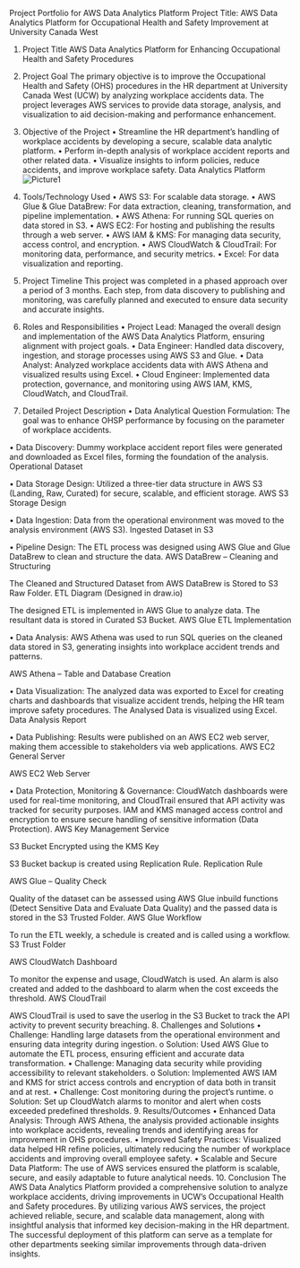 Project Portfolio for AWS Data Analytics Platform
Project Title: AWS Data Analytics Platform for Occupational Health and Safety Improvement at University Canada West
1. Project Title
AWS Data Analytics Platform for Enhancing Occupational Health and Safety Procedures
2. Project Goal
The primary objective is to improve the Occupational Health and Safety (OHS) procedures in the HR department at University Canada West (UCW) by analyzing workplace accidents data. The project leverages AWS services to provide data storage, analysis, and visualization to aid decision-making and performance enhancement.
3. Objective of the Project
•	Streamline the HR department’s handling of workplace accidents by developing a secure, scalable data analytic platform.
•	Perform in-depth analysis of workplace accident reports and other related data.
•	Visualize insights to inform policies, reduce accidents, and improve workplace safety.
Data Analytics Platform
![Picture1](https://github.com/user-attachments/assets/2d1d1e62-5ded-4bdc-9f00-b1cb060eb306)

5. Tools/Technology Used
•	AWS S3: For scalable data storage.
•	AWS Glue & Glue DataBrew: For data extraction, cleaning, transformation, and pipeline implementation.
•	AWS Athena: For running SQL queries on data stored in S3.
•	AWS EC2: For hosting and publishing the results through a web server.
•	AWS IAM & KMS: For managing data security, access control, and encryption.
•	AWS CloudWatch & CloudTrail: For monitoring data, performance, and security metrics.
•	Excel: For data visualization and reporting.
6. Project Timeline
This project was completed in a phased approach over a period of 3 months. Each step, from data discovery to publishing and monitoring, was carefully planned and executed to ensure data security and accurate insights.
7. Roles and Responsibilities
•	Project Lead: Managed the overall design and implementation of the AWS Data Analytics Platform, ensuring alignment with project goals.
•	Data Engineer: Handled data discovery, ingestion, and storage processes using AWS S3 and Glue.
•	Data Analyst: Analyzed workplace accidents data with AWS Athena and visualized results using Excel.
•	Cloud Engineer: Implemented data protection, governance, and monitoring using AWS IAM, KMS, CloudWatch, and CloudTrail.
8. Detailed Project Description
•	Data Analytical Question Formulation: The goal was to enhance OHSP performance by focusing on the parameter of workplace accidents.
 
•	Data Discovery: Dummy workplace accident report files were generated and downloaded as Excel files, forming the foundation of the analysis.
Operational Dataset
 

•	Data Storage Design: Utilized a three-tier data structure in AWS S3 (Landing, Raw, Curated) for secure, scalable, and efficient storage.
AWS S3 Storage Design
 

•	Data Ingestion: Data from the operational environment was moved to the analysis environment (AWS S3).
Ingested Dataset in S3
 
•	Pipeline Design: The ETL process was designed using AWS Glue and Glue DataBrew to clean and structure the data.
AWS DataBrew – Cleaning and Structuring
 
 
The Cleaned and Structured Dataset from AWS DataBrew is Stored to S3 Raw Folder.
ETL Diagram (Designed in draw.io)
              


The designed ETL is implemented in AWS Glue to analyze data. The resultant data is stored in Curated S3 Bucket.
AWS Glue ETL Implementation
 
 
•	Data Analysis: AWS Athena was used to run SQL queries on the cleaned data stored in S3, generating insights into workplace accident trends and patterns.

AWS Athena – Table and Database Creation
 
•	Data Visualization: The analyzed data was exported to Excel for creating charts and dashboards that visualize accident trends, helping the HR team improve safety procedures.
The Analysed Data is visualized using Excel.
Data Analysis Report
 
•	Data Publishing: Results were published on an AWS EC2 web server, making them accessible to stakeholders via web applications.
AWS EC2 General Server
 
AWS EC2 Web Server
 
•	Data Protection, Monitoring & Governance: CloudWatch dashboards were used for real-time monitoring, and CloudTrail ensured that API activity was tracked for security purposes. IAM and KMS managed access control and encryption to ensure secure handling of sensitive information (Data Protection).
AWS Key Management Service
 
S3 Bucket Encrypted using the KMS Key
 
S3 Bucket backup is created using Replication Rule.
Replication Rule
 
AWS Glue – Quality Check
 
Quality of the dataset can be assessed using AWS Glue inbuild functions (Detect Sensitive Data and Evaluate Data Quality) and the passed data is stored in the S3 Trusted Folder.
AWS Glue Workflow
 
To run the ETL weekly, a schedule is created and is called using a workflow.
S3 Trust Folder
 
AWS CloudWatch Dashboard
 
To monitor the expense and usage, CloudWatch is used. An alarm is also created and added to the dashboard to alarm when the cost exceeds the threshold.
AWS CloudTrail
 
AWS CloudTrail is used to save the userlog in the S3 Bucket to track the API activity to prevent security breaching.
8. Challenges and Solutions
•	Challenge: Handling large datasets from the operational environment and ensuring data integrity during ingestion.
o	Solution: Used AWS Glue to automate the ETL process, ensuring efficient and accurate data transformation.
•	Challenge: Managing data security while providing accessibility to relevant stakeholders.
o	Solution: Implemented AWS IAM and KMS for strict access controls and encryption of data both in transit and at rest.
•	Challenge: Cost monitoring during the project’s runtime.
o	Solution: Set up CloudWatch alarms to monitor and alert when costs exceeded predefined thresholds.
9. Results/Outcomes
•	Enhanced Data Analysis: Through AWS Athena, the analysis provided actionable insights into workplace accidents, revealing trends and identifying areas for improvement in OHS procedures.
•	Improved Safety Practices: Visualized data helped HR refine policies, ultimately reducing the number of workplace accidents and improving overall employee safety.
•	Scalable and Secure Data Platform: The use of AWS services ensured the platform is scalable, secure, and easily adaptable to future analytical needs.
10. Conclusion
The AWS Data Analytics Platform provided a comprehensive solution to analyze workplace accidents, driving improvements in UCW’s Occupational Health and Safety procedures. By utilizing various AWS services, the project achieved reliable, secure, and scalable data management, along with insightful analysis that informed key decision-making in the HR department. The successful deployment of this platform can serve as a template for other departments seeking similar improvements through data-driven insights.

